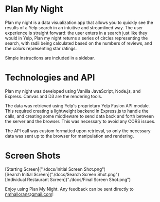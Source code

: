 # Plan My Night

Plan my night is a data visualization app that allows you to quickly see the results of a Yelp search in an intuitive and streamlined way. The user experience is straight forward: the user enters in a search just like they would in Yelp, Plan my night returns a series of circles representing the search, with radii being calculated based on the numbers of reviews, and the colors representing star ratings.

Simple instructions are included in a sidebar.

# Technologies and API

Plan my night was developed using Vanilla JavaScript, Node.js, and Express. Canvas and D3 are the rendering tools.

The data was retrieved using Yelp's proprietary Yelp Fusion API module. This required creating a lightweight backend in Express.js to handle the calls, and creating some middleware to send data back and forth between the server and the browser. This was necessary to avoid any CORS issues.

The API call was custom formatted upon retrieval, so only the necessary data was sent up to the browser for manipulation and rendering.

# Screen Shots

[Starting Screen]("./docs/Initial Screen Shot.png")<br/>
[Search Initial Screen]("./docs/Search Screen Shot.png")<br/>
[Individual Restaurant Screen]("./docs/Final Screen Shot.png")

Enjoy using Plan My Night. Any feedback can be sent directly to nmhalloran@gmail.com!
